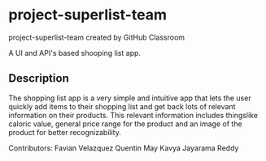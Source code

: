 # project-superlist-team
project-superlist-team created by GitHub Classroom

A UI and API's based shooping list app.

## Description

The shopping list app is a very simple and intuitive app that lets the user quickly add items to their shopping list and get back lots of relevant information on their products.
This relevant information includes thingslike caloric value, general price range for the product and an image of the product for better recognizability.

Contributors:
Favian Velazquez 
Quentin May
Kavya Jayarama Reddy
